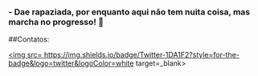 ### - Dae rapaziada, por enquanto aqui não tem nuita coisa, mas marcha no progresso! 🚀

##Contatos:

<div>
  
  <a href="https://twitter.com/joaoviqtor"><img src= https://img.shields.io/badge/Twitter-1DA1F2?style=for-the-badge&logo=twitter&logoColor=white target=_blank> </a>
  </div>
  
